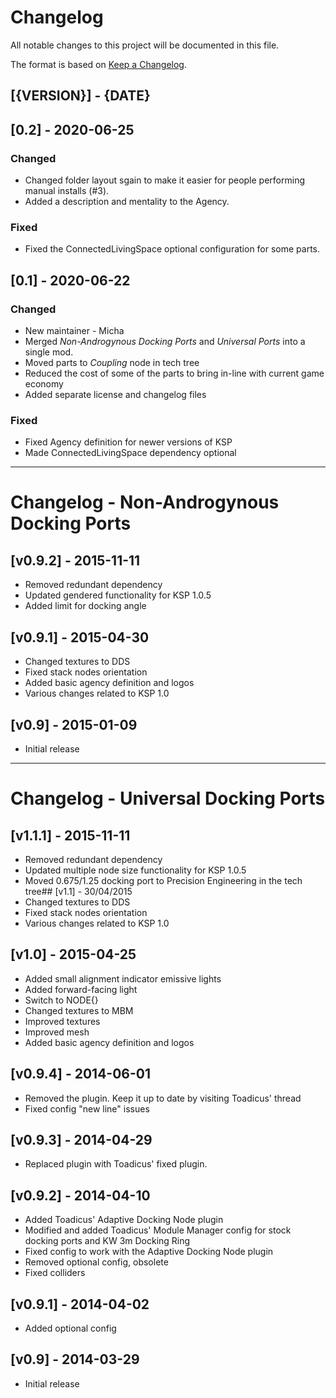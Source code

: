 # Changelog
All notable changes to this project will be documented in this file.

The format is based on [Keep a Changelog](https://keepachangelog.com/en/1.0.0/).

## [{VERSION}] - {DATE}

## [0.2] - 2020-06-25
### Changed
- Changed folder layout sgain to make it easier for people performing manual installs (#3).
- Added a description and mentality to the Agency.
### Fixed
- Fixed the ConnectedLivingSpace optional configuration for some parts.


## [0.1] - 2020-06-22
### Changed
- New maintainer - Micha
- Merged *Non-Androgynous Docking Ports* and *Universal Ports* into a single mod.
- Moved parts to *Coupling* node in tech tree
- Reduced the cost of some of the parts to bring in-line with current game economy
- Added separate license and changelog files
### Fixed
- Fixed Agency definition for newer versions of KSP
- Made ConnectedLivingSpace dependency optional

----

# Changelog - Non-Androgynous Docking Ports
## [v0.9.2] - 2015-11-11
- Removed redundant dependency
- Updated gendered functionality for KSP 1.0.5
- Added limit for docking angle

## [v0.9.1] - 2015-04-30
- Changed textures to DDS
- Fixed stack nodes orientation
- Added basic agency definition and logos
- Various changes related to KSP 1.0

## [v0.9] - 2015-01-09
- Initial release

----

# Changelog - Universal Docking Ports

## [v1.1.1] - 2015-11-11
- Removed redundant dependency
- Updated multiple node size functionality for KSP 1.0.5
- Moved 0.675/1.25 docking port to Precision Engineering in the tech tree## [v1.1] - 30/04/2015
- Changed textures to DDS
- Fixed stack nodes orientation
- Various changes related to KSP 1.0

## [v1.0] - 2015-04-25
- Added small alignment indicator emissive lights
- Added forward-facing light
- Switch to NODE{}
- Changed textures to MBM
- Improved textures
- Improved mesh
- Added basic agency definition and logos

## [v0.9.4] - 2014-06-01
- Removed the plugin. Keep it up to date by visiting Toadicus' thread
- Fixed config "new line" issues

## [v0.9.3] - 2014-04-29
- Replaced plugin with Toadicus' fixed plugin.

## [v0.9.2] - 2014-04-10
- Added Toadicus' Adaptive Docking Node plugin
- Modified and added Toadicus' Module Manager config for stock docking ports and KW 3m Docking Ring
- Fixed config to work with the Adaptive Docking Node plugin
- Removed optional config, obsolete
- Fixed colliders

## [v0.9.1] - 2014-04-02
- Added optional config

## [v0.9] - 2014-03-29
- Initial release

